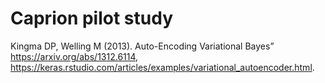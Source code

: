 # Caprion pilot study

Kingma DP, Welling M (2013). Auto-Encoding Variational Bayes” https://arxiv.org/abs/1312.6114, 
https://keras.rstudio.com/articles/examples/variational_autoencoder.html.
